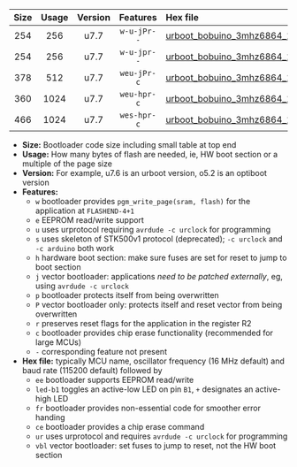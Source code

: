 |Size|Usage|Version|Features|Hex file|
|:-:|:-:|:-:|:-:|:--|
|254|256|u7.7|`w-u-jPr--`|[urboot_bobuino_3mhz6864_115200bps_led+b7_ur_vbl.hex](https://raw.githubusercontent.com/stefanrueger/urboot.hex/main/boards/bobuino/fcpu_3mhz6864/115200_bps/urboot_bobuino_3mhz6864_115200bps_led+b7_ur_vbl.hex)|
|254|256|u7.7|`w-u-jpr--`|[urboot_bobuino_3mhz6864_115200bps_led+b7_fr_ur_vbl.hex](https://raw.githubusercontent.com/stefanrueger/urboot.hex/main/boards/bobuino/fcpu_3mhz6864/115200_bps/urboot_bobuino_3mhz6864_115200bps_led+b7_fr_ur_vbl.hex)|
|378|512|u7.7|`weu-jPr-c`|[urboot_bobuino_3mhz6864_115200bps_ee_led+b7_fr_ce_ur_vbl.hex](https://raw.githubusercontent.com/stefanrueger/urboot.hex/main/boards/bobuino/fcpu_3mhz6864/115200_bps/urboot_bobuino_3mhz6864_115200bps_ee_led+b7_fr_ce_ur_vbl.hex)|
|360|1024|u7.7|`weu-hpr-c`|[urboot_bobuino_3mhz6864_115200bps_ee_led+b7_fr_ce_ur.hex](https://raw.githubusercontent.com/stefanrueger/urboot.hex/main/boards/bobuino/fcpu_3mhz6864/115200_bps/urboot_bobuino_3mhz6864_115200bps_ee_led+b7_fr_ce_ur.hex)|
|466|1024|u7.7|`wes-hpr-c`|[urboot_bobuino_3mhz6864_115200bps_ee_led+b7_fr_ce.hex](https://raw.githubusercontent.com/stefanrueger/urboot.hex/main/boards/bobuino/fcpu_3mhz6864/115200_bps/urboot_bobuino_3mhz6864_115200bps_ee_led+b7_fr_ce.hex)|

- **Size:** Bootloader code size including small table at top end
- **Usage:** How many bytes of flash are needed, ie, HW boot section or a multiple of the page size
- **Version:** For example, u7.6 is an urboot version, o5.2 is an optiboot version
- **Features:**
  + `w` bootloader provides `pgm_write_page(sram, flash)` for the application at `FLASHEND-4+1`
  + `e` EEPROM read/write support
  + `u` uses urprotocol requiring `avrdude -c urclock` for programming
  + `s` uses skeleton of STK500v1 protocol (deprecated); `-c urclock` and `-c arduino` both work
  + `h` hardware boot section: make sure fuses are set for reset to jump to boot section
  + `j` vector bootloader: applications *need to be patched externally*, eg, using `avrdude -c urclock`
  + `p` bootloader protects itself from being overwritten
  + `P` vector bootloader only: protects itself and reset vector from being overwritten
  + `r` preserves reset flags for the application in the register R2
  + `c` bootloader provides chip erase functionality (recommended for large MCUs)
  + `-` corresponding feature not present
- **Hex file:** typically MCU name, oscillator frequency (16 MHz default) and baud rate (115200 default) followed by
  + `ee` bootloader supports EEPROM read/write
  + `led-b1` toggles an active-low LED on pin `B1`, `+` designates an active-high LED
  + `fr` bootloader provides non-essential code for smoother error handing
  + `ce` bootloader provides a chip erase command
  + `ur` uses urprotocol and requires `avrdude -c urclock` for programming
  + `vbl` vector bootloader: set fuses to jump to reset, not the HW boot section
